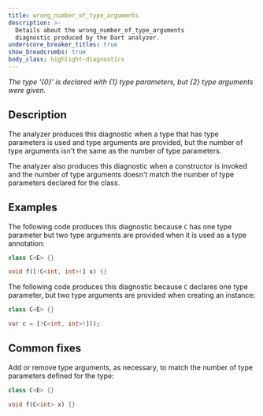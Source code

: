 ```yaml
---
title: wrong_number_of_type_arguments
description: >-
  Details about the wrong_number_of_type_arguments
  diagnostic produced by the Dart analyzer.
underscore_breaker_titles: true
show_breadcrumbs: true
body_class: highlight-diagnostics
---
```


_The type '{0}' is declared with {1} type parameters, but {2} type arguments
were given._

## Description

The analyzer produces this diagnostic when a type that has type parameters
is used and type arguments are provided, but the number of type arguments
isn't the same as the number of type parameters.

The analyzer also produces this diagnostic when a constructor is invoked
and the number of type arguments doesn't match the number of type
parameters declared for the class.

## Examples

The following code produces this diagnostic because `C` has one type
parameter but two type arguments are provided when it is used as a type
annotation:

```dart
class C<E> {}

void f([!C<int, int>!] x) {}
```

The following code produces this diagnostic because `C` declares one type
parameter, but two type arguments are provided when creating an instance:

```dart
class C<E> {}

var c = [!C<int, int>!]();
```

## Common fixes

Add or remove type arguments, as necessary, to match the number of type
parameters defined for the type:

```dart
class C<E> {}

void f(C<int> x) {}
```
